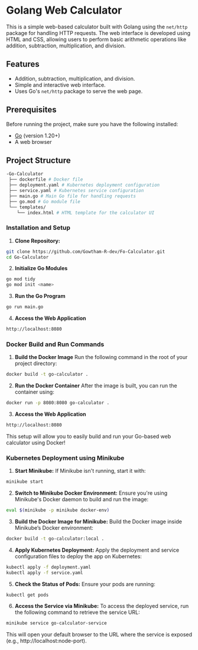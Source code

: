 # Golang Web Calculator
This is a simple web-based calculator built with Golang using the `net/http` package for handling HTTP requests. The web interface is developed using HTML and CSS, allowing users to perform basic arithmetic operations like addition, subtraction, multiplication, and division.

## Features
- Addition, subtraction, multiplication, and division.
- Simple and interactive web interface.
- Uses Go's `net/http` package to serve the web page.

## Prerequisites
Before running the project, make sure you have the following installed:
- [Go](https://golang.org/doc/install) (version 1.20+)
- A web browser

## Project Structure

```bash
-Go-Calculator
 ├── dockerfile # Docker file
 ├── deployment.yaml # Kubernetes deployment configuration
 ├── service.yaml # Kubernetes service configuration
 ├── main.go # Main Go file for handling requests 
 ├── go.mod # Go module file 
 └── templates/ 
    └── index.html # HTML template for the calculator UI
```

### Installation and Setup
1. **Clone Repository:**
```bash
git clone https://github.com/Gowtham-R-dev/Fo-Calculator.git
cd Go-Calculator
```

2. **Initialize Go Modules**
```bash
go mod tidy
go mod init <name>
```

3. **Run the Go Program**
```bash
go run main.go
```

4. **Access the Web Application**
```bash
http://localhost:8080
```

### Docker Build and Run Commands
1. **Build the Docker Image**
Run the following command in the root of your project directory:
```bash
docker build -t go-calculator .
```

2. **Run the Docker Container**
After the image is built, you can run the container using:
```bash
docker run -p 8080:8080 go-calculator .
```

3. **Access the Web Application**
```bash
http://localhost:8080
```
This setup will allow you to easily build and run your Go-based web calculator using Docker!

### Kubernetes Deployment using Minikube
1. **Start Minikube:**
If Minikube isn't running, start it with:
```bash
minikube start
```

2. **Switch to Minikube Docker Environment:**
Ensure you're using Minikube's Docker daemon to build and run the image:
```bash
eval $(minikube -p minikube docker-env)
```

3. **Build the Docker Image for Minikube:**
Build the Docker image inside Minikube’s Docker environment:
```bash
docker build -t go-calculator:local .
```

4. **Apply Kubernetes Deployment:**
Apply the deployment and service configuration files to deploy the app on Kubernetes:
```bash
kubectl apply -f deployment.yaml
kubectl apply -f service.yaml
```

5. **Check the Status of Pods:**
Ensure your pods are running:
```bash
kubectl get pods
```

6. **Access the Service via Minikube:**
To access the deployed service, run the following command to retrieve the service URL:
```bash
minikube service go-calculator-service
```
This will open your default browser to the URL where the service is exposed (e.g., http://localhost:node-port).